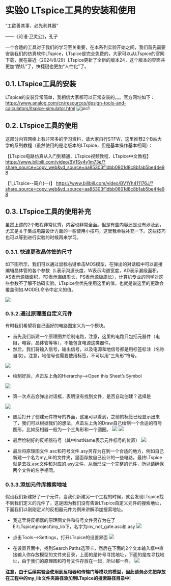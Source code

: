 # 实验0 LTspice工具的安装和使用
“工欲善其事，必先利其器”

——《论语·卫灵公》，孔子

一个合适的工具对于我们的学习至关重要，在本系列实验开始之间，我们首先需要安装我们的仿真软件LTspice，LTspice是完全免费的，大家可以从LTspice的官网下载，就在最近（2024/8/29）LTspice更新了全新的版本24，这个版本的界面共更加“酷炫”了，快捷键也更加“人性化”了。
## 0.1. LTspice工具的安装
LTspice的安装异常简单，我相信大家都可以正常安装的。。。官方网址如下：https://www.analog.com/cn/resources/design-tools-and-calculators/ltspice-simulator.html
![pic1](./图片/图片1.png)

## 0.2. LTspice工具的使用
这部分内容网络上有非常多的学习资料，请大家自行STFW，这里推荐2个B站大学的系列教程（虽然使用的是老版本的LTspice，但是基本操作基本相同）：

【LTspice电路仿真从入门到精通、LTspice视频教程、LTspice中文教程】 https://www.bilibili.com/video/BV1Sy4y1m73e/?share_source=copy_web&vd_source=aa85303f1dbb0801d8c8b1ab5be44e98

【1_LTspice--简介(一)】 https://www.bilibili.com/video/BV1Yh411176J/?share_source=copy_web&vd_source=aa85303f1dbb0801d8c8b1ab5be44e98

## 0.3. LTspice工具的使用补充
虽然上述的2个教程非常优秀，内容也非常全面。但是有些内容还是没有涉及到，尤其是关于集成电路设计方面的一些使用小技巧，这里我单独补充一下。这些技巧也可以等到进行实验的时候再来学习。

### 0.3.1. 快速更改晶体管的尺寸
如下图所示，我们可以通过鼠标右键单击MOS模型，在弹出的对话框中可以直接编辑晶体管的各个参数（L表示沟道长度，W表示沟道宽度，AD表示漏级面积，AS表示源极面积，PD表示漏级周长，PS表示源极周长），计算机专业的同学对这些参数不了解不妨碍实验。LTspice会优先使用这里的值，也就是说这里的更改会覆盖例如.MODEL命令中定义的值。

![](./图片/图片2.png)

### 0.3.2.通过原理图自定义元件
有时我们希望将自己画好的电路图定义为一个模块。
+ 首先我们新建一个原理图并绘制电路，注意，这里的电路只包括元器件（电阻，电容，晶体管等等），不能包含电源这类器件。
+ 然后，我们将输入信号，输出信号，以及电源和地信号都是用标签标注（名称自取）。注意，地信号也需要使用标签，不可以用“三角形”符号。

![](./图片/图片3.png)

+ 绘制好后，点击左上角的Hierarchy-->Open this Sheet’s Symbol

![](./图片/图片4.png)

+ 第一次点击会弹出对话框，表明没有找到文件，是否自动创建？选择是

![](./图片/图片5.png)

+ 随后打开了创建元件符号的界面，这里可以看到，之前的标签已经显示出来了，我们可以根据我们的想法，点击左上角的Draw自己绘制一个合适的符号图形，比如反相器一般为一个三角形和一个圆圈。
![](./图片/图片6.png)
![](./图片/图片7.png)

+ 最后绘制好的反相器符号（其中InstName表示元件标号的位置）
![](./图片/图片8.png)

+ 最后将原理图文件.asc和符号文件.asy另存为在到一个合适的地方，例如自己新建一个名为my_lib的文件夹，里面存放自己设计的一些电路。最终LTspice就是去找.asc文件和对应的.asy文件，从而形成一个完整的元件，所以请确保两个文件的名字相同。

### 0.3.3.添加元件库搜索地址
假设我们新建好了一个元件，当我们新建另一个工程的时候，就会发现LTspice找不到我们定义的元件了，这是因为我们没有告诉LTspice自定义元件的搜索地址，下面我们以刚刚定义的反相器元件为例来讲解添加搜索地址。
+ 我这里将反相器的原理图文件和符号文件另存为在了E:\LTspice\project\my_lib下，名字为inv_not_gate.asc和.asy
![](./图片/图片9.png)

+ 点击Tools-->Settings，打开LTspice的设置界面
![](./图片/图片10.png)

+ 在设置界面中，找到Search Paths选项卡，然后在下面的2个文本输入框中直接输入你存放模型的文件夹目录，上面的是符号寻找地址，下面的是库寻找地址，由于我们的原理图和符号文件存放在一起，所以都一样。
![](./图片/图片11.png)

**注意，由于后续实验会使用到反相器和传输门等模块的模型，因此请务必先把存放在工程中的my_lib文件夹路径添加到LTspice的搜索路径目录中!**